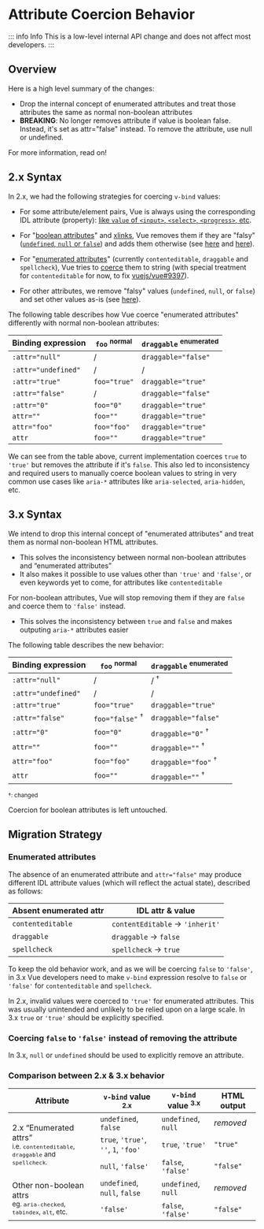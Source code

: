 # Attribute Coercion Behavior

::: info Info
This is a low-level internal API change and does not affect most developers.
:::

## Overview

Here is a high level summary of the changes:

- Drop the internal concept of enumerated attributes and treat those attributes the same as normal non-boolean attributes
- **BREAKING**: No longer removes attribute if value is boolean false. Instead, it's set as attr="false" instead. To remove the attribute, use null or undefined.

For more information, read on!

## 2.x Syntax

In 2.x, we had the following strategies for coercing `v-bind` values:

- For some attribute/element pairs, Vue is always using the corresponding IDL attribute (property): [like `value` of `<input>`, `<select>`, `<progress>`, etc](https://github.com/vuejs/vue/blob/bad3c326a3f8b8e0d3bcf07917dc0adf97c32351/src/platforms/web/util/attrs.js#L11-L18).

- For "[boolean attributes](https://github.com/vuejs/vue/blob/bad3c326a3f8b8e0d3bcf07917dc0adf97c32351/src/platforms/web/util/attrs.js#L33-L40)" and [xlinks](https://github.com/vuejs/vue/blob/bad3c326a3f8b8e0d3bcf07917dc0adf97c32351/src/platforms/web/util/attrs.js#L44-L46), Vue removes them if they are "falsy" ([`undefined`, `null` or `false`](https://github.com/vuejs/vue/blob/bad3c326a3f8b8e0d3bcf07917dc0adf97c32351/src/platforms/web/util/attrs.js#L52-L54)) and adds them otherwise (see [here](https://github.com/vuejs/vue/blob/bad3c326a3f8b8e0d3bcf07917dc0adf97c32351/src/platforms/web/runtime/modules/attrs.js#L66-L77) and [here](https://github.com/vuejs/vue/blob/bad3c326a3f8b8e0d3bcf07917dc0adf97c32351/src/platforms/web/runtime/modules/attrs.js#L81-L85)).

- For "[enumerated attributes](https://github.com/vuejs/vue/blob/bad3c326a3f8b8e0d3bcf07917dc0adf97c32351/src/platforms/web/util/attrs.js#L20)" (currently `contenteditable`, `draggable` and `spellcheck`), Vue tries to [coerce](https://github.com/vuejs/vue/blob/bad3c326a3f8b8e0d3bcf07917dc0adf97c32351/src/platforms/web/util/attrs.js#L24-L31) them to string (with special treatment for `contenteditable` for now, to fix [vuejs/vue#9397](https://github.com/vuejs/vue/issues/9397)).

- For other attributes, we remove "falsy" values (`undefined`, `null`, or `false`) and set other values as-is (see [here](https://github.com/vuejs/vue/blob/bad3c326a3f8b8e0d3bcf07917dc0adf97c32351/src/platforms/web/runtime/modules/attrs.js#L92-L113)).

The following table describes how Vue coerce "enumerated attributes" differently with normal non-boolean attributes:

| Binding expression       | `foo` <sup>normal</sup> | `draggable` <sup>enumerated</sup> |
| ------------------- | ----------------------- | --------------------------------- |
| `:attr="null"`      | /                       | `draggable="false"`               |
| `:attr="undefined"` | /                       | /                                 |
| `:attr="true"`      | `foo="true"`            | `draggable="true"`                |
| `:attr="false"`     | /                       | `draggable="false"`               |
| `:attr="0"`         | `foo="0"`               | `draggable="true"`                |
| `attr=""`           | `foo=""`                | `draggable="true"`                |
| `attr="foo"`        | `foo="foo"`             | `draggable="true"`                |
| `attr`              | `foo=""`                | `draggable="true"`                |

We can see from the table above, current implementation coerces `true` to `'true'` but removes the attribute if it's `false`. This also led to inconsistency and required users to manually coerce boolean values to string in very common use cases like `aria-*` attributes like `aria-selected`, `aria-hidden`, etc.

## 3.x Syntax

We intend to drop this internal concept of "enumerated attributes" and treat them as normal non-boolean HTML attributes.

- This solves the inconsistency between normal non-boolean attributes and “enumerated attributes”
- It also makes it possible to use values other than `'true'` and `'false'`, or even keywords yet to come, for attributes like `contenteditable`

For non-boolean attributes, Vue will stop removing them if they are `false` and coerce them to `'false'` instead.

- This solves the inconsistency between `true` and `false` and makes outputing `aria-*` attributes easier

The following table describes the new behavior:

| Binding expression       | `foo` <sup>normal</sup>    | `draggable` <sup>enumerated</sup> |
| ------------------- | -------------------------- | --------------------------------- |
| `:attr="null"`      | /                          | / <sup>†</sup>                    |
| `:attr="undefined"` | /                          | /                                 |
| `:attr="true"`      | `foo="true"`               | `draggable="true"`                |
| `:attr="false"`     | `foo="false"` <sup>†</sup> | `draggable="false"`               |
| `:attr="0"`         | `foo="0"`                  | `draggable="0"` <sup>†</sup>      |
| `attr=""`           | `foo=""`                   | `draggable=""` <sup>†</sup>       |
| `attr="foo"`        | `foo="foo"`                | `draggable="foo"` <sup>†</sup>    |
| `attr`              | `foo=""`                   | `draggable=""` <sup>†</sup>       |

<small>†: changed</small>

Coercion for boolean attributes is left untouched.

## Migration Strategy

### Enumerated attributes

The absence of an enumerated attribute and `attr="false"` may produce different IDL attribute values (which will reflect the actual state), described as follows:

| Absent enumerated attr | IDL attr & value                     |
| ---------------------- | ------------------------------------ |
| `contenteditable`      | `contentEditable` &rarr; `'inherit'` |
| `draggable`            | `draggable` &rarr; `false`           |
| `spellcheck`           | `spellcheck` &rarr; `true`           |

To keep the old behavior work, and as we will be coercing `false` to `'false'`, in 3.x Vue developers need to make `v-bind` expression resolve to `false` or `'false'` for `contenteditable` and `spellcheck`.

In 2.x, invalid values were coerced to `'true'` for enumerated attributes. This was usually unintended and unlikely to be relied upon on a large scale. In 3.x `true` or `'true'` should be explicitly specified.

### Coercing `false` to `'false'` instead of removing the attribute

In 3.x, `null` or `undefined` should be used to explicitly remove an attribute.

### Comparison between 2.x & 3.x behavior

<table>
  <thead>
    <tr>
      <th>Attribute</th>
      <th><code>v-bind</code> value <sup>2.x</sup></th>
      <th><code>v-bind</code> value <sup>3.x</sup></th>
      <th>HTML output</th>
    </tr>
  </thead>
  <tbody>
    <tr>
      <td rowspan="3">2.x “Enumerated attrs”<br><small>i.e. <code>contenteditable</code>, <code>draggable</code> and <code>spellcheck</code>.</small></td>
      <td><code>undefined</code>, <code>false</code></td>
      <td><code>undefined</code>, <code>null</code></td>
      <td><i>removed</i></td>
    </tr>
    <tr>
      <td>
        <code>true</code>, <code>'true'</code>, <code>''</code>, <code>1</code>,
        <code>'foo'</code>
      </td>
      <td><code>true</code>, <code>'true'</code></td>
      <td><code>"true"</code></td>
    </tr>
    <tr>
      <td><code>null</code>, <code>'false'</code></td>
      <td><code>false</code>, <code>'false'</code></td>
      <td><code>"false"</code></td>
    </tr>
    <tr>
      <td rowspan="2">Other non-boolean attrs<br><small>eg. <code>aria-checked</code>, <code>tabindex</code>, <code>alt</code>, etc.</small></td>
      <td><code>undefined</code>, <code>null</code>, <code>false</code></td>
      <td><code>undefined</code>, <code>null</code></td>
      <td><i>removed</i></td>
    </tr>
    <tr>
      <td><code>'false'</code></td>
      <td><code>false</code>, <code>'false'</code></td>
      <td><code>"false"</code></td>
    </tr>
  </tbody>
</table>
